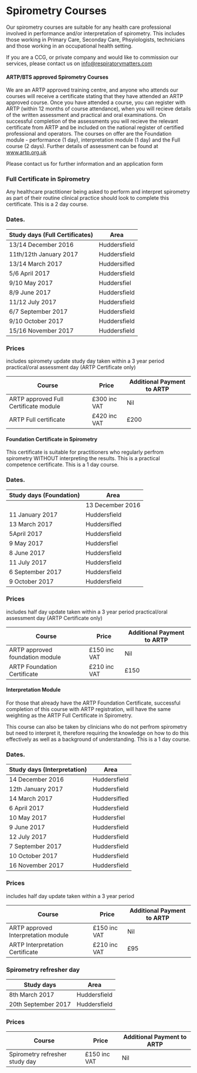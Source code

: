 # Spirometry Courses

Our spirometry courses are suitable for any health care professional involved in performance and/or interpretation of spirometry. This includes those working in Primary Care, Seconday Care, Phsyiologists, technicians and those working in an occupational health setting.

If you are a CCG, or private company and would like to commission our services, please contact us on info@respiratorymatters.com


#### ARTP/BTS approved Spirometry Courses

We are an ARTP approved training centre, and anyone who attends our courses will receive a certificate stating that they have attended an ARTP approved course. Once you have attended a course, you can register with ARTP (within 12 months of course attendance), when you will recieve details of the written assessment and practical and oral examinations. On successful completion of the assessments you will recieve the relevant certificate from ARTP and be included on the national register of certified professional and operators. The courses on offer are the  Foundation module - performance (1 day),  interpretation module (1 day) and the Full course (2 days). Further details of assessment can be found at www.artp.org.uk  

Please contact us for further information and an application form


### Full Certificate in Spirometry

Any healthcare practitioner being asked to perform and interpret spirometry as part of their routine clinical practice should look to complete this certificate. This is a 2 day course. 

### Dates. 

| Study days (Full Certificates) | Area         |  
|--------------------------------|--------------|
|13/14 December 2016             | Huddersfield | 
|11th/12th January 2017          | Huddersfield | 
|13/14 March 2017                | Huddersifled | 
|5/6 April 2017                  | Huddersfield | 
|9/10 May 2017                   | Huddersfiel  | 
|8/9 June 2017                   | Huddersfield | 
|11/12 July 2017                 | Huddersfield | 
|6/7 September 2017              | Huddersfield | 
|9/10 October 2017               | Huddersfield |             
|15/16 November 2017             | Huddersfield |           

### Prices 
includes spiromety update study day taken within a 3 year period
practical/oral assessment day (ARTP Certificate only)

| Course                                  | Price        | Additional Payment to ARTP|          
|-----------------------------------------|------------- |---------------------------|
| ARTP approved Full Certificate module   |£300 inc VAT  | Nil                       |
| ARTP Full certificate                   | £420 inc VAT | £200                |                                   
                                                            

#### Foundation Certificate in Spirometry

This certificate is suitable for practitioners who regularly perfrom spirometry WITHOUT interpreting the results. This is a practical competence certificate. This is a 1 day course.

### Dates. 

| Study days (Foundation)  | Area         | 
|--------------------------|--------------|
||13 December 2016         | Huddersfield | 
|11 January 2017         | Huddersfield | 
|13 March 2017             | Huddersifled | 
|5April 2017               | Huddersfield | 
|9 May 2017                | Huddersfiel  | 
|8 June 2017               | Huddersfield | 
|11 July 2017              | Huddersfield | 
|6 September 2017          | Huddersfield | 
|9 October 2017            | Huddersfield |             


### Prices
includes half day update taken within a 3 year period
practical/oral assessment day (ARTP Certificate only)

| Course                                  | Price          | Additional Payment to ARTP|          
|-----------------------------------------|----------------|---------------------------|
| ARTP approved foundation module         | £150 inc VAT   | Nil                       | 
| ARTP Foundation Certificate             | £210 inc VAT   | £150                      |


#### Interpretation Module

For those that already have the ARTP Foundation Certificate, successful completion of this course with ARTP registration, will have the same weighting as the ARTP Full Certificate in Spirometry.

This course can also be taken by clinicians who do not perfrom spirometry but need to interpret it, therefore requiring the knowledge on how to do this effectively as well as a background of understanding. This is a 1 day course.

### Dates. 

| Study days (Interpretation) | Area         | 
|-----------------------------|--------------|
|14 December 2016             | Huddersfield | 
|12th January 2017            | Huddersfield | 
|14 March 2017                | Huddersifled | 
|6 April 2017                 | Huddersfield | 
|10 May 2017                  | Huddersfiel  | 
|9 June 2017                  | Huddersfield | 
|12 July 2017                 | Huddersfield | 
|7 September 2017             | Huddersfield | 
|10 October 2017              | Huddersfield |             
|16 November 2017             | Huddersfield | 


### Prices
includes half day update taken within a 3 year period

| Course                                     | Price          | Additional Payment to ARTP|          
|--------------------------------------------|----------------|---------------------------|
| ARTP approved Interpretation module        | £150 inc VAT  | Nil                        | 
| ARTP Interpretation Certificate            | £210 inc VAT   | £95                       |


### Spirometry refresher day

| Study days                  | Area         | 
|-----------------------------|--------------|
| 8th March 2017              | Huddersfield | 
| 20th September 2017         | Huddersfield | 

### Prices

| Course                                     | Price          | Additional Payment to ARTP|          
|--------------------------------------------|----------------|---------------------------|
| Spirometry refresher  study day            | £150 inc VAT   | Nil                       | 






